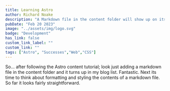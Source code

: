 ```yaml
---
title: Learning Astro
author: Richard Noake
description: "A Markdown file in the content folder will show up on its own!"
pubDate: "Feb 20 2023"
image: "../assets/img/logo.svg"
badge: "Development"
has_link: false
custom_link_label: ""
custom_link: ""
tags: ["Astro", "Successes","Web","CSS"]
---
```


So... after following the Astro content tutorial; look just adding a markdown file in the content folder and it turns up in my blog list. Fantastic. Next its time to think about formatting and styling the contents of a markdown file. So far it looks fairly straightforward.
